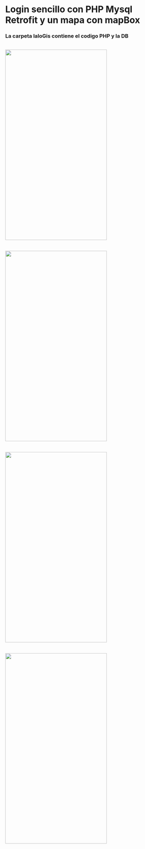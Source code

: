 # Login sencillo con PHP Mysql Retrofit y un mapa con mapBox

### La carpeta laloGis contiene el codigo PHP y la DB

</br>
<img src="/eltigueeere/MyGis/blob/master/laloGis/images/10.jpg" width="320" height="600"/></br></br>
</br>
<img src="/eltigueeere/MyGis/blob/master/laloGis/images/11.jpg?raw=true" width="320" height="600"/></br></br>
</br>
<img src="/eltigueeere/MyGis/blob/master/laloGis/images/12.jpg" width="320" height="600"/></br></br>
</br>
<img src="/eltigueeere/MyGis/blob/master/laloGis/images/13.jpg" width="320" height="600"/></br></br>
</br>